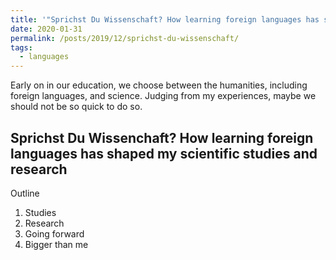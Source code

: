 ```yaml
---
title: '"Sprichst Du Wissenschaft? How learning foreign languages has shaped my scientific studies and research'
date: 2020-01-31
permalink: /posts/2019/12/sprichst-du-wissenschaft/
tags:
  - languages
---
```


Early on in our education, we choose between the humanities, including foreign languages, and science. Judging from my experiences, maybe we should not be so quick to do so. 

Sprichst Du Wissenchaft? How learning foreign languages has shaped my scientific studies and research
------
Outline

1. Studies
2. Research
3. Going forward
3. Bigger than me
